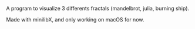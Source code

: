 A program to visualize 3 differents fractals (mandelbrot, julia, burning ship).

Made with minilibX, and only working on macOS for now.
